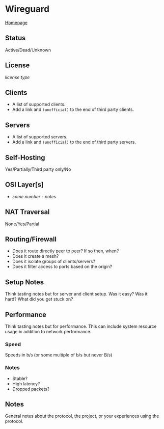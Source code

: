 # Wireguard

[Homepage](https://example.com)

## Status
Active/Dead/Unknown

## License
*license type*

## Clients
* A list of supported clients.
* Add a link and ``(unofficial)`` to the end of third party clients.

## Servers
* A list of supported servers.
* Add a link and ``(unofficial)`` to the end of third party servers.

## Self-Hosting
Yes/Partially/Third party only/No
<!-- Add notes if anything but "Yes"
An example of "Partially" would be ZeroTeir where the root servers aren't self-hostable.
An example of "Third party only" would be Tailscale which can be self-hosted with the third party project Headscale.
-->

## OSI Layer[s]
* *some number* - *notes*
<!-- The relevant OSI Layer or layers used by the protocol. Some protocols can operate on multiple layers. Add notes if there is something relevant about which is used when or why. -->

## NAT Traversal
None/Yes/Partial
<!-- Add notes about exposure requirements such as if only one node needs to be exposed and if other nodes are accessible given that amount of exposure. -->

## Routing/Firewall
* Does it route directly peer to peer? If so then, when?
* Does it create a mesh?
* Does it isolate groups of clients/servers?
* Does it filter access to ports based on the origin?

## Setup Notes
Think tasting notes but for server and client setup. Was it easy? Was it hard? What did you get stuck on?

## Performance
Think tasting notes but for performance. This can include system resource usage in addition to network performance.

### Speed
Speeds in b/s (or some multiple of b/s but never B/s)

### Notes
<!-- This can include real world experiences -->
* Stable?
* High latency?
* Dropped packets?

## Notes
General notes about the protocol, the project, or your experiences using the protocol.
